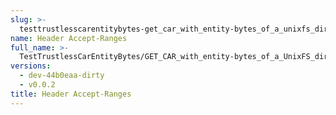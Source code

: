 ```yaml
---
slug: >-
  testtrustlesscarentitybytes-get_car_with_entity-bytes_of_a_unixfs_directory_(format-car)-header_accept-ranges
name: Header Accept-Ranges
full_name: >-
  TestTrustlessCarEntityBytes/GET_CAR_with_entity-bytes_of_a_UnixFS_directory_(format=car)/Header_Accept-Ranges
versions:
  - dev-44b0eaa-dirty
  - v0.0.2
title: Header Accept-Ranges
---
```


